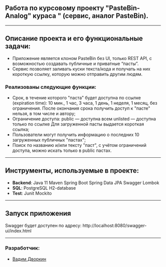 <div>

## Работа по курсовому проекту "PasteBin-Analog" кураса " (сервис, аналог PasteBin).
</div>

___
## Описание проекта и его функциональные задачи:
- Приложение является клоном PasteBin без UI, только REST API, с возможностью создавать публичные и приватные “пасты”.
- Сервис позволяет заливать куски текста/кода и получать на них короткую ссылку, которую можно отправить другим людям.

### Реализованы следующие функции:
- Срок, в течение которого "паста" будет доступна по ссылке (expiration time): 10 мин., 1 час, 3 часа, 1 день, 1 неделя, 1 месяц, без ограничения.
  После окончания срока получить доступ к "пасте" нельзя, в том числе и автору;
- Ограничение доступа: public — доступна всем unlisted — доступна только по ссылке Для загруженной пасты выдается короткая ссылка;
- Пользователи могут получить информацию о последних 10 загруженных публичных "пастах";
- Поиск по названию и/или тексту "паст", с учётом ограничений доступа, можно искать только в public пастах.

___
## Инструменты, используемые в проекте:
* **Backend**:
Java 11
Maven
Spring Boot
Spring Data JPA
Swagger
Lombok
* **SQL**:
PostgreSQL
H2-database
* **Test**:
Junit
Mockito

___
## Запуск приложения
Swagger будет доступен по адресу: http://localhost:8080/swagger-ui/index.html
___
### Разработчик:
- [Вадим Дворкин](https://github.com/Velsorjoti)
